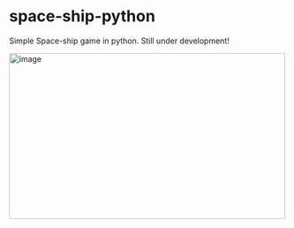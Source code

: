 # space-ship-python
Simple Space-ship game in python. Still under development!

<a href="https://ibb.co/QkCXhds"><img width=500 height=300 src="https://i.ibb.co/ZSYNvmy/image.png" alt="image" border="0"></a>
